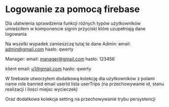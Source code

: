 # Logowanie za pomocą firebase

Dla ułatwienia sprawdzenia funkcji różnych typów użytkowników umieściłem w komponencie signin przyciski które uzupełniają dane logowania

Na wszelki wypadek zamieszczę tutaj te dane
  Admin:
    email: admin@gmail.com
    hasło: qwerty
  
  Manager:
    email: manager@gmail.com
    hasło: 123456
  
  klient
    email: u1@gmail.com
    hasło: qwerty

W firebasie utworzyłem dodatkową kolekcję dla użytkowników z polami
  name
  role
  banned
  email
  userId
  lista userTrips (na przechowywanie id, stanu realizacji i ilości miejsc wycieczek)

Oraz dodatkowa kolekcja setting na przechowywanie trybu persystencji

